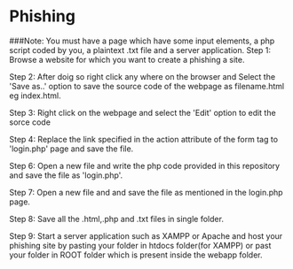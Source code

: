 # Phishing
###Note: You must have a page which have some input elements, a php script coded by you, a plaintext .txt file and a server application.
Step 1: Browse a website for which you want to create a phishing a site.

Step 2: After doig so right click any where on the browser and Select the 'Save as..' option to save the source code of the webpage as filename.html eg index.html.

Step 3: Right click on the webpage and select the 'Edit' option to edit the sorce code

Step 4: Replace the link specified in the action attribute of the form tag to 'login.php' page and save the file.

Step 6: Open a new file and write the php code provided in this repository and save the file as 'login.php'.

Step 7: Open a new file and and save the file as mentioned in the login.php page.

Step 8: Save all the .html,.php and .txt files in  single folder.

Step 9: Start a server application such as XAMPP or Apache and host your phishing site by pasting your folder in htdocs folder(for XAMPP) or past your folder in ROOT folder which is present inside the webapp folder.
